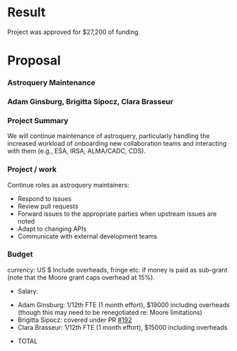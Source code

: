 # Result

Project was approved for $27,200 of funding.

# Proposal

### Astroquery Maintenance

### Adam Ginsburg, Brigitta Sipocz, Clara Brasseur

### Project Summary
We will continue maintenance of astroquery, particularly handling the increased workload of onboarding new collaboration teams and interacting with them (e.g., ESA, IRSA, ALMA/CADC, CDS).

### Project / work

Continue roles as astroquery maintainers:
 * Respond to issues
 * Review pull requests
 * Forward issues to the appropriate parties when upstream issues are noted
 * Adapt to changing APIs
 * Communicate with external development teams

### Budget
currency: US $
Include overheads, fringe etc. if money is paid as sub-grant (note that the Moore grant caps overhead at 15%).

- Salary:

 * Adam Ginsburg: 1/12th FTE (1 month effort), $19000 including overheads (though this may need to be renegotiated re: Moore limitations)
 * Brigitta Sipocz: covered under PR [#192](https://github.com/astropy/astropy-project/pull/192)
 * Clara Brasseur: 1/12th FTE (1 month effort), $15000 including overheads

- TOTAL
